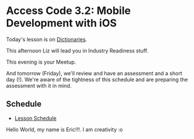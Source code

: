 # Access Code 3.2: Mobile Development with iOS

Today's lesson is on [Dictionaries](/lessons/dictionaries). 

This afternoon Liz will lead you in Industry Readiness stuff.

This evening is your Meetup.

And tomorrow (Friday), we'll review and have an assessment and a short day (!). We're
aware of the tightness of this schedule and are preparing the assessment with it in mind.

## Schedule

- [Lesson Schedule](schedule.md)

Hello World, my name is Eric!!!. I am creativity :o
